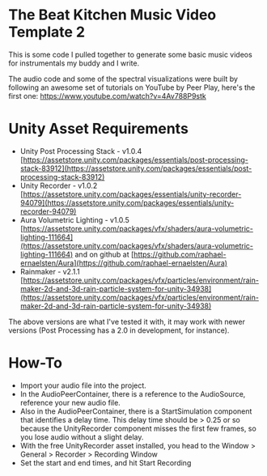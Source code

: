 The Beat Kitchen Music Video Template 2
=====================================

This is some code I pulled together to generate some basic music videos for instrumentals my buddy and I write.

The audio code and some of the spectral visualizations were built by following an awesome set of tutorials on YouTube
by Peer Play, here's the first one: https://www.youtube.com/watch?v=4Av788P9stk

Unity Asset Requirements
========================
* Unity Post Processing Stack - v1.0.4 [https://assetstore.unity.com/packages/essentials/post-processing-stack-83912](https://assetstore.unity.com/packages/essentials/post-processing-stack-83912)
* Unity Recorder - v1.0.2 [https://assetstore.unity.com/packages/essentials/unity-recorder-94079](https://assetstore.unity.com/packages/essentials/unity-recorder-94079)
* Aura Volumetric Lighting - v1.0.5 [https://assetstore.unity.com/packages/vfx/shaders/aura-volumetric-lighting-111664](https://assetstore.unity.com/packages/vfx/shaders/aura-volumetric-lighting-111664) and on github at [https://github.com/raphael-ernaelsten/Aura](https://github.com/raphael-ernaelsten/Aura)
* Rainmaker - v2.1.1 [https://assetstore.unity.com/packages/vfx/particles/environment/rain-maker-2d-and-3d-rain-particle-system-for-unity-34938](https://assetstore.unity.com/packages/vfx/particles/environment/rain-maker-2d-and-3d-rain-particle-system-for-unity-34938)

The above versions are what I've tested it with, it may work with newer versions (Post Processing has a 2.0 in development, for instance).


How-To
======

* Import your audio file into the project.
* In the AudioPeerContainer, there is a reference to the AudioSource, reference your new audio file.
* Also in the AudioPeerContainer, there is a StartSimulation component that identifies a delay time.  This delay time should
be > 0.25 or so because the UnityRecorder component misses the first few frames, so you lose audio without a slight delay.
* With the free UnityRecorder asset installed, you head to the Window > General > Recorder > Recording Window
* Set the start and end times, and hit Start Recording